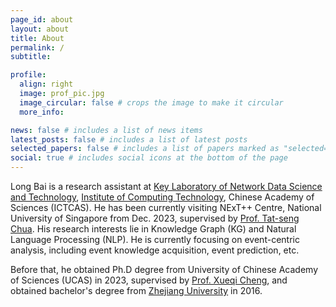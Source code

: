 ```yaml
---
page_id: about
layout: about
title: About
permalink: /
subtitle: 

profile:
  align: right
  image: prof_pic.jpg
  image_circular: false # crops the image to make it circular
  more_info: 

news: false # includes a list of news items
latest_posts: false # includes a list of latest posts
selected_papers: false # includes a list of papers marked as "selected={true}"
social: true # includes social icons at the bottom of the page
---
```


Long Bai is a research assistant at [Key Laboratory of Network Data Science and Technology](http://bigdatalab.ac.cn/),  [Institute of Computing Technology](http://www.ict.ac.cn/), Chinese Academy of Sciences (ICTCAS). 
He has been currently visiting NExT++ Centre, National University of Singapore from Dec. 2023, supervised by [Prof. Tat-seng Chua](https://www.chuatatseng.com/).
His research interests lie in Knowledge Graph (KG) and Natural Language Processing (NLP). 
He is currently focusing on event-centric analysis, including event knowledge acquisition, event prediction, etc.

Before that, he obtained Ph.D degree from University of Chinese Academy of Sciences (UCAS) in 2023, supervised by [Prof. Xueqi Cheng](https://bigdatalab.ac.cn/yjdw/jcrc/202203/t20220308_20663.html), and obtained bachelor's degree from [Zhejiang University](https://www.zju.edu.cn/) in 2016.
